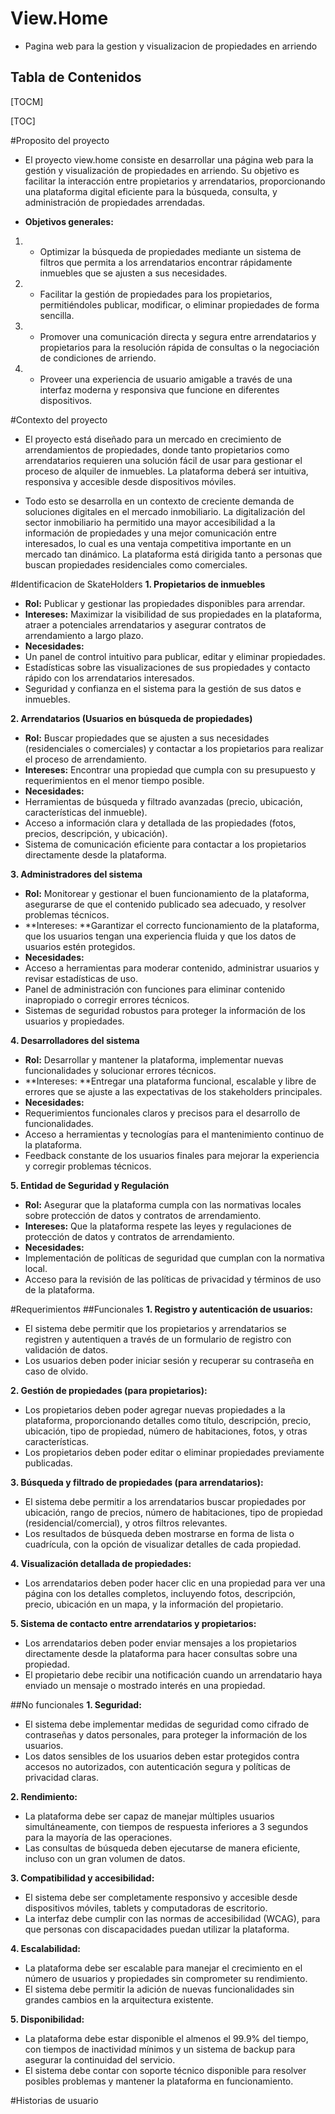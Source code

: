 # View.Home

- Pagina web para la gestion y visualizacion de propiedades en arriendo

## Tabla de Contenidos
[TOCM]

[TOC]

#Proposito del proyecto
- El proyecto view.home consiste en desarrollar una página web para la gestión y visualización de propiedades en arriendo. Su objetivo es facilitar la interacción entre propietarios y arrendatarios, proporcionando una plataforma digital eficiente para la búsqueda, consulta, y administración de propiedades arrendadas.

- **Objetivos generales:**
1. - Optimizar la búsqueda de propiedades mediante un sistema de filtros que permita a los arrendatarios encontrar rápidamente inmuebles que se ajusten a sus necesidades.
2. - Facilitar la gestión de propiedades para los propietarios, permitiéndoles publicar, modificar, o eliminar propiedades de forma sencilla.
3. - Promover una comunicación directa y segura entre arrendatarios y propietarios para la resolución rápida de consultas o la negociación de condiciones de arriendo.
4. - Proveer una experiencia de usuario amigable a través de una interfaz moderna y responsiva que funcione en diferentes dispositivos.

#Contexto del proyecto
- El proyecto está diseñado para un mercado en crecimiento de arrendamientos de propiedades, donde tanto propietarios como arrendatarios requieren una solución fácil de usar para gestionar el proceso de alquiler de inmuebles. La plataforma deberá ser intuitiva, responsiva y accesible desde dispositivos móviles.

- Todo esto se desarrolla en un contexto de creciente demanda de soluciones digitales en el mercado inmobiliario. La digitalización del sector inmobiliario ha permitido una mayor accesibilidad a la información de propiedades y una mejor comunicación entre interesados, lo cual es una ventaja competitiva importante en un mercado tan dinámico. La plataforma está dirigida tanto a personas que buscan propiedades residenciales como comerciales.

#Identificacion de SkateHolders
**1. Propietarios de inmuebles**
- **Rol:** Publicar y gestionar las propiedades disponibles para arrendar.
- **Intereses:** Maximizar la visibilidad de sus propiedades en la plataforma, atraer a potenciales arrendatarios y asegurar contratos de arrendamiento a largo plazo.
- **Necesidades:**
- Un panel de control intuitivo para publicar, editar y eliminar propiedades.
- Estadísticas sobre las visualizaciones de sus propiedades y contacto rápido con los arrendatarios interesados.
- Seguridad y confianza en el sistema para la gestión de sus datos e inmuebles.


**2. Arrendatarios (Usuarios en búsqueda de propiedades)**
- **Rol:** Buscar propiedades que se ajusten a sus necesidades (residenciales o comerciales) y contactar a los propietarios para realizar el proceso de arrendamiento.
- **Intereses:** Encontrar una propiedad que cumpla con su presupuesto y requerimientos en el menor tiempo posible.
- **Necesidades:**
- Herramientas de búsqueda y filtrado avanzadas (precio, ubicación, características del inmueble).
- Acceso a información clara y detallada de las propiedades (fotos, precios, descripción, y ubicación).
- Sistema de comunicación eficiente para contactar a los propietarios directamente desde la plataforma.


**3. Administradores del sistema**
- **Rol:** Monitorear y gestionar el buen funcionamiento de la plataforma, asegurarse de que el contenido publicado sea adecuado, y resolver problemas técnicos.
- **Intereses: **Garantizar el correcto funcionamiento de la plataforma, que los usuarios tengan una experiencia fluida y que los datos de usuarios estén protegidos.
- **Necesidades:**
- Acceso a herramientas para moderar contenido, administrar usuarios y revisar estadísticas de uso.
- Panel de administración con funciones para eliminar contenido inapropiado o corregir errores técnicos.
- Sistemas de seguridad robustos para proteger la información de los usuarios y propiedades.



**4. Desarrolladores del sistema**
- **Rol:** Desarrollar y mantener la plataforma, implementar nuevas funcionalidades y solucionar errores técnicos.
- **Intereses: **Entregar una plataforma funcional, escalable y libre de errores que se ajuste a las expectativas de los stakeholders principales.
- **Necesidades:**
- Requerimientos funcionales claros y precisos para el desarrollo de funcionalidades.
- Acceso a herramientas y tecnologías para el mantenimiento continuo de la plataforma.
- Feedback constante de los usuarios finales para mejorar la experiencia y corregir problemas técnicos.



**5. Entidad de Seguridad y Regulación**
- **Rol:** Asegurar que la plataforma cumpla con las normativas locales sobre protección de datos y contratos de arrendamiento.
- **Intereses:** Que la plataforma respete las leyes y regulaciones de protección de datos y contratos de arrendamiento.
- **Necesidades:**
- Implementación de políticas de seguridad que cumplan con la normativa local.
- Acceso para la revisión de las políticas de privacidad y términos de uso de la plataforma.

#Requerimientos
##Funcionales
**1. Registro y autenticación de usuarios:**
- El sistema debe permitir que los propietarios y arrendatarios se registren y autentiquen a través de un formulario de registro con validación de datos.
- Los usuarios deben poder iniciar sesión y recuperar su contraseña en caso de olvido.

**2. Gestión de propiedades (para propietarios):**
- Los propietarios deben poder agregar nuevas propiedades a la plataforma, proporcionando detalles como título, descripción, precio, ubicación, tipo de propiedad, número de habitaciones, fotos, y otras características.
- Los propietarios deben poder editar o eliminar propiedades previamente publicadas.

**3. Búsqueda y filtrado de propiedades (para arrendatarios):**
- El sistema debe permitir a los arrendatarios buscar propiedades por ubicación, rango de precios, número de habitaciones, tipo de propiedad (residencial/comercial), y otros filtros relevantes.
- Los resultados de búsqueda deben mostrarse en forma de lista o cuadrícula, con la opción de visualizar detalles de cada propiedad.

**4. Visualización detallada de propiedades:**

- Los arrendatarios deben poder hacer clic en una propiedad para ver una página con los detalles completos, incluyendo fotos, descripción, precio, ubicación en un mapa, y la información del propietario.

**5. Sistema de contacto entre arrendatarios y propietarios:**
- Los arrendatarios deben poder enviar mensajes a los propietarios directamente desde la plataforma para hacer consultas sobre una propiedad.
- El propietario debe recibir una notificación cuando un arrendatario haya enviado un mensaje o mostrado interés en una propiedad.

##No funcionales
**1. Seguridad:**
- El sistema debe implementar medidas de seguridad como cifrado de contraseñas y datos personales, para proteger la información de los usuarios.
- Los datos sensibles de los usuarios deben estar protegidos contra accesos no autorizados, con autenticación segura y políticas de privacidad claras.

**2. Rendimiento:**
- La plataforma debe ser capaz de manejar múltiples usuarios simultáneamente, con tiempos de respuesta inferiores a 3 segundos para la mayoría de las operaciones.
- Las consultas de búsqueda deben ejecutarse de manera eficiente, incluso con un gran volumen de datos.

**3. Compatibilidad y accesibilidad:**
- El sistema debe ser completamente responsivo y accesible desde dispositivos móviles, tablets y computadoras de escritorio.
- La interfaz debe cumplir con las normas de accesibilidad (WCAG), para que personas con discapacidades puedan utilizar la plataforma.

**4. Escalabilidad:**
- La plataforma debe ser escalable para manejar el crecimiento en el número de usuarios y propiedades sin comprometer su rendimiento.
- El sistema debe permitir la adición de nuevas funcionalidades sin grandes cambios en la arquitectura existente.

**5. Disponibilidad:**
- La plataforma debe estar disponible el almenos el 99.9% del tiempo, con tiempos de inactividad mínimos y un sistema de backup para asegurar la continuidad del servicio.
- El sistema debe contar con soporte técnico disponible para resolver posibles problemas y mantener la plataforma en funcionamiento.

#Historias de usuario


